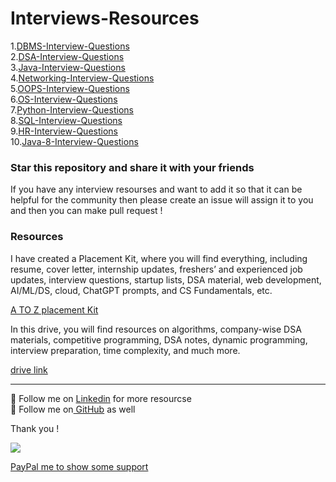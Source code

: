 # Interviews-Resources

1.[DBMS-Interview-Questions](https://github.com/avinash201199/Interviews-Resources/tree/main/DBMS-Interview-Questions)<br>
2.[DSA-Interview-Questions](https://github.com/avinash201199/Interviews-Resources/tree/main/DSA-Interview-Questions)<br>
3.[Java-Interview-Questions](https://github.com/avinash201199/Interviews-Resources/tree/main/Java-Interview-Questions)<br>
4.[Networking-Interview-Questions](https://github.com/avinash201199/Interviews-Resources/tree/main/Networking-Interview-Questions)<br>
5.[OOPS-Interview-Questions](https://github.com/avinash201199/Interviews-Resources/tree/main/OOPS-Interview-Questions)<br>
6.[OS-Interview-Questions](https://github.com/avinash201199/Interviews-Resources/tree/main/OS-Interview-Questions)<br>
7.[Python-Interview-Questions](https://github.com/avinash201199/Interviews-Resources/tree/main/Python-Interview-Questions)<br>
8.[SQL-Interview-Questions](https://github.com/avinash201199/Interviews-Resources/tree/main/SQL-Interview-Questions)<br>
9.[HR-Interview-Questions](https://github.com/avinash201199/Interviews-Resources/tree/main/HR-Interview-Questions)<br>
10.[Java-8-Interview-Questions](https://boldcoder.blogspot.com/2024/09/java-8-interview-questions.html)

### Star this repository and share it with your friends

If you have any interview resourses and want to add it so that it can be helpful for the community then please create an issue will assign it to you and then you can make pull request !



### Resources 

 I have created a Placement Kit, where you will find everything, including resume, cover letter, internship updates, freshers’ and experienced job updates, interview questions, startup lists, DSA material, web development, AI/ML/DS, cloud, ChatGPT prompts, and CS Fundamentals, etc.

[A TO Z placement Kit](https://docs.google.com/spreadsheets/d/1mBWWVVzCupbjQeTlpXFfHflqTmsBK9rCBQ7QJNE7HdY/edit#gid=1547960802) <br>

In this drive, you will find resources on algorithms, company-wise DSA materials, competitive programming, DSA notes, dynamic programming, interview preparation, time complexity, and much more. <br>

[drive link](https://drive.google.com/drive/folders/1Da_v5uHIvBscWcRRgMsYGq-hJ00dQL9Y) 
<hr>

📌 Follow me on [Linkedin](https://www.linkedin.com/in/avinash-singh-071b79175/) for more resourcse  <br>
📌 Follow me on[ GitHub](https://github.com/avinash201199) as well  <br>




Thank you !

[![](https://img.shields.io/static/v1?label=Sponsor-ME&message=%E2%9D%A4&logo=GitHub&color=%23fe8e86)](https://github.com/sponsors/avinash201199)

[PayPal me to show some support](https://paypal.me/Avinash425) 

